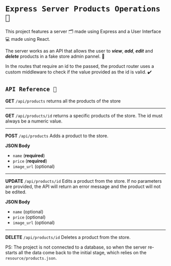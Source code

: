 # `Express Server Products Operations 🔧`

This project features a server 🗂️ made using Express and a User Interface 💻 made using React.

The server works as an API that allows the user to **_view_**, **_add_**, **_edit_** and **_delete_** products in a fake store admin pannel. 🛅

In the routes that require an id to the passed, the product router uses a custom middleware to check if the value provided as the id is valid. ✔️

## `API Reference 📑` 

**GET** `/api/products` returns all the products of the store

<hr>

**GET** `/api/products/id` returns a specific products of the store. The id must always be a numeric value.

<hr>

**POST** `/api/products` Adds a product to the store.

**JSON Body**
- `name` (**required**)
- `price` (**required**)
- `image_url` (optional)

<hr>

**UPDATE** `/api/products/id` Edits a product from the store. If no parameters are provided, the API will return an error message and the product will not be edited.

**JSON Body**
- `name` (optional)
- `price` (optional)
- `image_url` (optional)

<hr>

**DELETE** `/api/products/id` Deletes a product from the store.

PS: The project is not connected to a database, so when the server re-starts all the data come back to the initial stage, which relies on the `resource/products.json`.